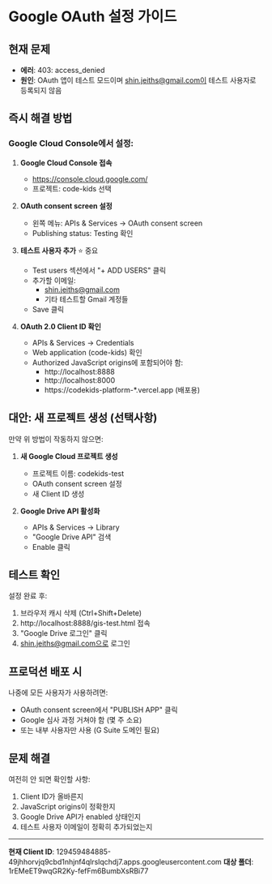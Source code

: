 # Google OAuth 설정 가이드

## 현재 문제
- **에러**: 403: access_denied
- **원인**: OAuth 앱이 테스트 모드이며 shin.jeiths@gmail.com이 테스트 사용자로 등록되지 않음

## 즉시 해결 방법

### Google Cloud Console에서 설정:

1. **Google Cloud Console 접속**
   - https://console.cloud.google.com/
   - 프로젝트: code-kids 선택

2. **OAuth consent screen 설정**
   - 왼쪽 메뉴: APIs & Services → OAuth consent screen
   - Publishing status: Testing 확인

3. **테스트 사용자 추가** ⭐ 중요
   - Test users 섹션에서 "+ ADD USERS" 클릭
   - 추가할 이메일:
     - shin.jeiths@gmail.com
     - 기타 테스트할 Gmail 계정들
   - Save 클릭

4. **OAuth 2.0 Client ID 확인**
   - APIs & Services → Credentials
   - Web application (code-kids) 확인
   - Authorized JavaScript origins에 포함되어야 함:
     - http://localhost:8888
     - http://localhost:8000
     - https://codekids-platform-*.vercel.app (배포용)

## 대안: 새 프로젝트 생성 (선택사항)

만약 위 방법이 작동하지 않으면:

1. **새 Google Cloud 프로젝트 생성**
   - 프로젝트 이름: codekids-test
   - OAuth consent screen 설정
   - 새 Client ID 생성

2. **Google Drive API 활성화**
   - APIs & Services → Library
   - "Google Drive API" 검색
   - Enable 클릭

## 테스트 확인

설정 완료 후:
1. 브라우저 캐시 삭제 (Ctrl+Shift+Delete)
2. http://localhost:8888/gis-test.html 접속
3. "Google Drive 로그인" 클릭
4. shin.jeiths@gmail.com으로 로그인

## 프로덕션 배포 시

나중에 모든 사용자가 사용하려면:
- OAuth consent screen에서 "PUBLISH APP" 클릭
- Google 심사 과정 거쳐야 함 (몇 주 소요)
- 또는 내부 사용자만 사용 (G Suite 도메인 필요)

## 문제 해결

여전히 안 되면 확인할 사항:
1. Client ID가 올바른지
2. JavaScript origins이 정확한지
3. Google Drive API가 enabled 상태인지
4. 테스트 사용자 이메일이 정확히 추가되었는지

---

**현재 Client ID**: 129459484885-49jhhorvjq9cbd1nhjnf4qlrslqchdj7.apps.googleusercontent.com
**대상 폴더**: 1rEMeET9wqGR2Ky-fefFm6BumbXsRBi77